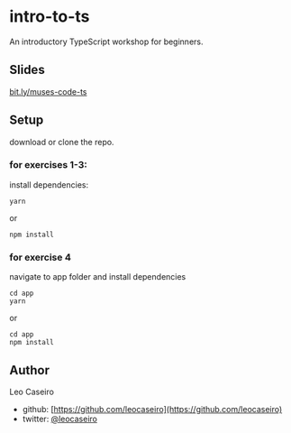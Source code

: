 # intro-to-ts

An introductory TypeScript workshop for beginners.


## Slides

[bit.ly/muses-code-ts](http://bit.ly/muses-code-ts)

## Setup
download or clone the repo.

### for exercises 1-3:

install dependencies:
```
yarn
```
or
```
npm install
```

### for exercise 4
navigate to app folder and install dependencies
```
cd app
yarn
```
or
```
cd app
npm install
```



## Author
Leo Caseiro
* github: [https://github.com/leocaseiro](https://github.com/leocaseiro)
* twitter: [@leocaseiro](https://twitter.com/leocaseiro)
